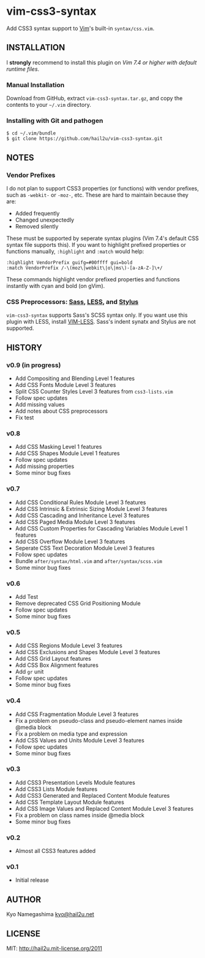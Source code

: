 vim-css3-syntax
===============

Add CSS3 syntax support to [Vim][1]'s built-in `syntax/css.vim`.


INSTALLATION
------------

I **strongly** recommend to install this plugin on *Vim 7.4 or higher with default runtime files*.


### Manual Installation

Download from GitHub, extract `vim-css3-syntax.tar.gz`, and copy the contents to your `~/.vim` directory.


### Installing with Git and pathogen

    $ cd ~/.vim/bundle
    $ git clone https://github.com/hail2u/vim-css3-syntax.git


NOTES
-----

### Vendor Prefixes

I do not plan to support CSS3 properties (or functions) with vendor prefixes, such as `-webkit-` or `-moz-`, etc. These are hard to maintain because they are:

  * Added frequently
  * Changed unexpectedly
  * Removed silently

These must be supported by seperate syntax plugins (Vim 7.4's default CSS syntax file supports this). If you want to highlight prefixed properties or functions manually, `:highlight` and `:match` would help:

    :highlight VendorPrefix guifg=#00ffff gui=bold
    :match VendorPrefix /-\(moz\|webkit\|o\|ms\)-[a-zA-Z-]\+/

These commands highlight vendor prefixed properties and functions instantly with cyan and bold (on gVim).


### CSS Preprocessors: [Sass][2], [LESS][3], and [Stylus][4]

`vim-css3-syntax` supports Sass's SCSS syntax only. If you want use this plugin with LESS, install [VIM-LESS][5]. Sass's indent synatx and Stylus are not supported.


HISTORY
-------

### v0.9 (in progress)

  * Add Compositing and Blending Level 1 features
  * Add CSS Fonts Module Level 3 features
  * Split CSS Counter Styles Level 3 features from `css3-lists.vim`
  * Follow spec updates
  * Add missing values
  * Add notes about CSS preprocessors
  * Fix test

### v0.8

  * Add CSS Masking Level 1 features
  * Add CSS Shapes Module Level 1 features
  * Follow spec updates
  * Add missing properties
  * Some minor bug fixes


### v0.7

  * Add CSS Conditional Rules Module Level 3 features
  * Add CSS Intrinsic & Extrinsic Sizing Module Level 3 features
  * Add CSS Cascading and Inheritance Level 3 features
  * Add CSS Paged Media Module Level 3 features
  * Add CSS Custom Properties for Cascading Variables Module Level 1 features
  * Add CSS Overflow Module Level 3 features
  * Seperate CSS Text Decoration Module Level 3 features
  * Follow spec updates
  * Bundle `after/syntax/html.vim` and `after/syntax/scss.vim`
  * Some minor bug fixes


### v0.6

  * Add Test
  * Remove deprecated CSS Grid Positioning Module
  * Follow spec updates
  * Some minor bug fixes


### v0.5

  * Add CSS Regions Module Level 3 features
  * Add CSS Exclusions and Shapes Module Level 3 features
  * Add CSS Grid Layout features
  * Add CSS Box Alignment features
  * Add `gr` unit
  * Follow spec updates
  * Some minor bug fixes


### v0.4

  * Add CSS Fragmentation Module Level 3 features
  * Fix a problem on pseudo-class and pseudo-element names inside @media block
  * Fix a problem on media type and expression
  * Add CSS Values and Units Module Level 3 features
  * Follow spec updates
  * Some minor bug fixes


### v0.3

  * Add CSS3 Presentation Levels Module features
  * Add CSS3 Lists Module features
  * Add CSS3 Generated and Replaced Content Module features
  * Add CSS Template Layout Module features
  * Add CSS Image Values and Replaced Content Module Level 3 features
  * Fix a problem on class names inside @media block
  * Some minor bug fixes


### v0.2

  * Almost all CSS3 features added


### v0.1

  * Initial release


AUTHOR
------

Kyo Namegashima <kyo@hail2u.net>


LICENSE
-------

MIT: http://hail2u.mit-license.org/2011


[1]: http://www.vim.org/
[2]: http://sass-lang.com/
[3]: http://lesscss.org/
[4]: http://learnboost.github.io/stylus/
[5]: https://github.com/groenewege/vim-less
